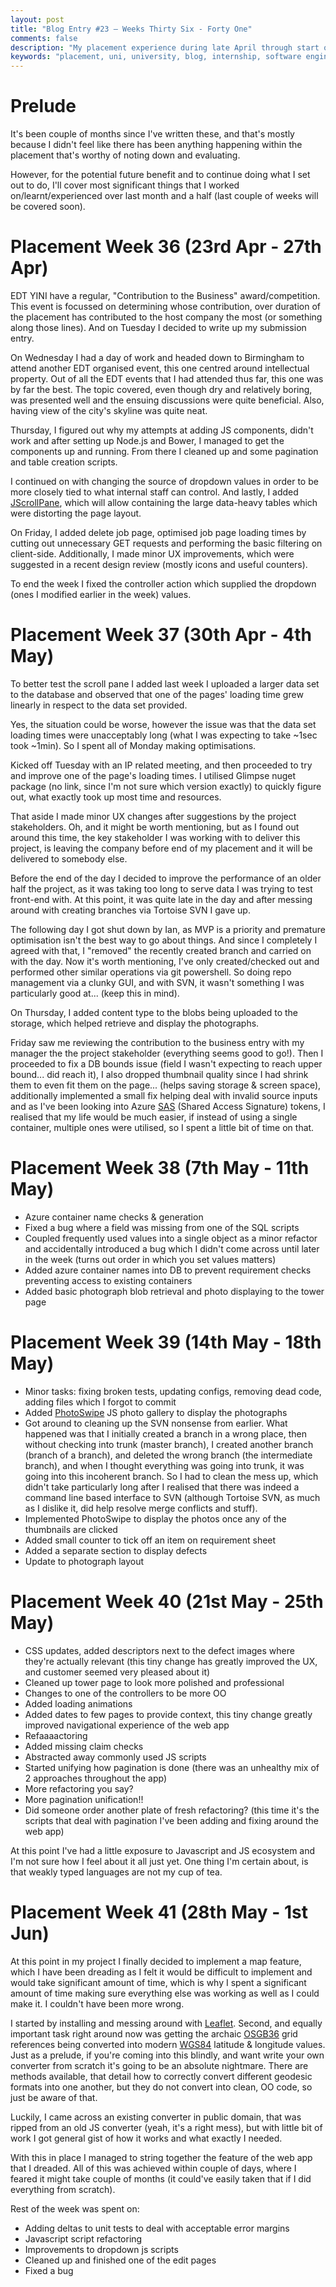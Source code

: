 ```yaml
---
layout: post
title: "Blog Entry #23 – Weeks Thirty Six - Forty One"
comments: false
description: "My placement experience during late April through start of June 2018"
keywords: "placement, uni, university, blog, internship, software engineering, software development, software development life cycle, c#, asp.net, mvc, model view controller, javascript, nuget, glimpse, svn, azure, blobs, containers, bugs, contribution to business, intellectual property, shared access signature, photoswipe, refactoring, maps, leaflet"
--- 
```


# Prelude
It's been couple of months since I've written these, and that's mostly because I didn't feel like there has been anything happening within the placement that's worthy of noting down and evaluating.

However, for the potential future benefit and to continue doing what I set out to do, I'll cover most significant things that I worked on/learnt/experienced over last month and a half (last couple of weeks will be covered soon).

# Placement Week 36 (23rd Apr - 27th Apr)
EDT YINI have a regular, "Contribution to the Business" award/competition. This event is focussed on determining whose contribution, over duration of the placement has contributed to the host company the most (or something along those lines). And on Tuesday I decided to write up my submission entry.

On Wednesday I had a day of work and headed down to Birmingham to attend another EDT organised event, this one centred around intellectual property. Out of all the EDT events that I had attended thus far, this one was by far the best. The topic covered, even though dry and relatively boring, was presented well and the ensuing discussions were quite beneficial. Also, having view of the city's skyline was quite neat.

Thursday, I figured out why my attempts at adding JS components, didn't work and after setting up Node.js and Bower, I managed to get the components up and running. From there I cleaned up and some pagination and table creation scripts.

I continued on with changing the source of dropdown values in order to be more closely tied to what internal staff can control. And lastly, I added [JScrollPane](http://jscrollpane.kelvinluck.com/), which will allow containing the large data-heavy tables which were distorting the page layout.

On Friday, I added delete job page, optimised job page loading times by cutting out unnecessary GET requests and performing the basic filtering on client-side. Additionally, I made minor UX improvements, which were suggested in a recent design review (mostly icons and useful counters).

To end the week I fixed the controller action which supplied the dropdown (ones I modified earlier in the week) values.

# Placement Week 37 (30th Apr - 4th May)
To better test the scroll pane I added last week I uploaded a larger data set to the database and observed that one of the pages' loading time grew linearly in respect to the data set provided.

Yes, the situation could be worse, however the issue was that the data set loading times were unacceptably long (what I was expecting to take ~1sec took ~1min). So I spent all of Monday making optimisations.

Kicked off Tuesday with an IP related meeting, and then proceeded to try and improve one of the page's loading times. I utilised Glimpse nuget package (no link, since I'm not sure which version exactly) to quickly figure out, what exactly took up most time and resources.

That aside I made minor UX changes after suggestions by the project stakeholders. Oh, and it might be worth mentioning, but as I found out around this time, the key stakeholder I was working with to deliver this project, is leaving the company before end of my placement and it will be delivered to somebody else.

Before the end of the day I decided to improve the performance of an older half the project, as it was taking too long to serve data I was trying to test front-end with. At this point, it was quite late in the day and after messing around with creating branches via Tortoise SVN I gave up.

The following day I got shut down by Ian, as MVP is a priority and premature optimisation isn't the best way to go about things. And since I completely I agreed with that, I "removed" the recently created branch and carried on with the day. Now it's worth mentioning, I've only created/checked out and performed other similar operations via git powershell. So doing repo management via a clunky GUI, and with SVN, it wasn't something I was particularly good at... (keep this in mind).

On Thursday, I added content type to the blobs being uploaded to the storage, which helped retrieve and display the photographs.

Friday saw me reviewing the contribution to the business entry with my manager the the project stakeholder (everything seems good to go!). Then I proceeded to fix a DB bounds issue (field I wasn't expecting to reach upper bound... did reach it), I also dropped thumbnail quality since I had shrink them to even fit them on the page... (helps saving storage & screen space), additionally implemented a small fix helping deal with invalid source inputs and as I've been looking into Azure [SAS](https://docs.microsoft.com/en-us/azure/storage/common/storage-dotnet-shared-access-signature-part-1) (Shared Access Signature) tokens, I realised that my life would be much easier, if instead of using a single container, multiple ones were utilised, so I spent a little bit of time on that.

# Placement Week 38 (7th May - 11th May)

- Azure container name checks & generation
- Fixed a bug where a field was missing from one of the SQL scripts
- Coupled frequently used values into a single object as a minor refactor and accidentally introduced a bug which I didn't come across until later in the week (turns out order in which you set values matters)
- Added azure container names into DB to prevent requirement checks preventing access to existing containers
- Added basic photograph blob retrieval and photo displaying to the tower page

# Placement Week 39 (14th May - 18th May)

- Minor tasks: fixing broken tests, updating configs, removing dead code, adding files which I forgot to commit
- Added [PhotoSwipe](http://photoswipe.com/) JS photo gallery to display the photographs
- Got around to cleaning up the SVN nonsense from earlier. What happened was that I initially created a branch in a wrong place, then without checking into trunk (master branch), I created another branch (branch of a branch), and deleted the wrong branch (the intermediate branch), and when I thought everything was going into trunk, it was going into this incoherent branch. So I had to clean the mess up, which didn't take particularly long after I realised that there was indeed a command line based interface to SVN (although Tortoise SVN, as much as I dislike it, did help resolve merge conflicts and stuff).
- Implemented PhotoSwipe to display the photos once any of the thumbnails are clicked
- Added small counter to tick off an item on requirement sheet
- Added a separate section to display defects
- Update to photograph layout

# Placement Week 40 (21st May - 25th May)

- CSS updates, added descriptors next to the defect images where they're actually relevant (this tiny change has greatly improved the UX, and customer seemed very pleased about it)
- Cleaned up tower page to look more polished and professional
- Changes to one of the controllers to be more OO
- Added loading animations
- Added dates to few pages to provide context, this tiny change greatly improved navigational experience of the web app
- Refaaaactoring
- Added missing claim checks
- Abstracted away commonly used JS scripts
- Started unifying how pagination is done (there was an unhealthy mix of 2 approaches throughout the app)
- More refactoring you say?
- More pagination unification!!
- Did someone order another plate of fresh refactoring? (this time it's the scripts that deal with pagination I've been adding and fixing around the web app)

At this point I've had a little exposure to Javascript and JS ecosystem and I'm not sure how I feel about it all just yet. One thing I'm certain about, is that weakly typed languages are not my cup of tea.

# Placement Week 41 (28th May - 1st Jun)
At this point in my project I finally decided to implement a map feature, which I have been dreading as I felt it would be difficult to implement and would take significant amount of time, which is why I spent a significant amount of time making sure everything else was working as well as I could make it. I couldn't have been more wrong.

I started by installing and messing around with [Leaflet](https://leafletjs.com/). Second, and equally important task right around now was getting the archaic [OSGB36](https://en.wikipedia.org/wiki/Ordnance_Survey_National_Grid) grid references being converted into modern [WGS84](https://en.wikipedia.org/wiki/World_Geodetic_System) latitude & longitude values. Just as a prelude, if you're coming into this blindly, and want write your own converter from scratch it's going to be an absolute nightmare. There are methods available, that detail how to correctly convert different geodesic formats into one another, but they do not convert into clean, OO code, so just be aware of that.

Luckily, I came across an existing converter in public domain, that was ripped from an old JS converter (yeah, it's a right mess), but with little bit of work I got general gist of how it works and what exactly I needed.

With this in place I managed to string together the feature of the web app that I dreaded. All of this was achieved within couple of days, where I feared it might take couple of months (it could've easily taken that if I did everything from scratch).

Rest of the week was spent on:

- Adding deltas to unit tests to deal with acceptable error margins
- Javascript script refactoring
- Improvements to dropdown js scripts
- Cleaned up and finished one of the edit pages
- Fixed a bug

